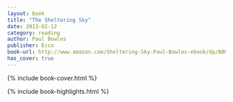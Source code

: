 ```yaml
---
layout: book
title: "The Sheltering Sky"
date: 2013-02-12
category: reading
author: Paul Bowles
publisher: Ecco
book-url: http://www.amazon.com/Sheltering-Sky-Paul-Bowles-ebook/dp/B005AJWU7C/ref=tmm_kin_swatch_0?_encoding=UTF8&sr=&qid=
has_cover: true
---
```

{% include book-cover.html %}

{% include book-highlights.html %}
